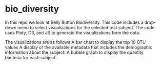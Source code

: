 # bio_diversity

In this repo we look at Belly Button Biodiversity. This code includes a drop-down menu to select visualizations for the selected test subject. 
The code uses Ploty, D3, and JS to generate the visualizations form the data. 

The visualizations are as follows
A bar chart to display the top 10 OTU values
A display of the available metadata that includes the demographic information about the subject.
A bubble graph to display the quantity bacteria for each subject.
